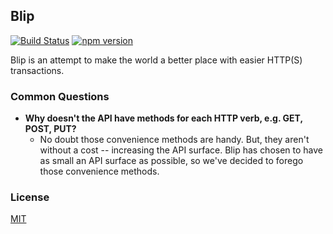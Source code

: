 ## Blip
[![Build Status](https://travis-ci.com/mattcbaker/blip.svg?token=YvkgqpiszGV5r7aytqLv&branch=master)](https://travis-ci.com/mattcbaker/blip)
[![npm version](https://badge.fury.io/js/%40mattcbaker%2Fblip.svg)](https://badge.fury.io/js/%40mattcbaker%2Fblip)

Blip is an attempt to make the world a better place with easier HTTP(S) transactions.

### Common Questions
 - **Why doesn't the API have methods for each HTTP verb, e.g. GET, POST, PUT?**
   - No doubt those convenience methods are handy. But, they aren't without a cost -- increasing the API surface. Blip has chosen to have as small an API surface as possible, so we've decided to forego those convenience methods.

### License
[MIT](LICENSE.md)
